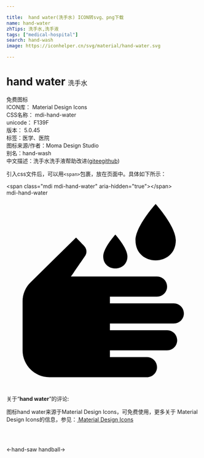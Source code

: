 ```yaml
---

title:  hand water(洗手水) ICON转svg、png下载
name: hand-water
zhTips: 洗手水,洗手液
tags: ["medical-hospital"]
search: hand-wash
image: https://iconhelper.cn/svg/material/hand-water.svg

---
```


# hand water  <small style="font-size: 60%;font-weight: 100">洗手水</small>


<div class="detail-page">
<p>
<span><span class="badge-success badge">免费图标</span> </span>
<br/>
<span>
ICON库：
<span class="badge-secondary badge">Material Design Icons</span> 
</span>
<br/>
<span>
CSS名称：
<span class="badge-secondary badge">mdi-hand-water</span> 
</span>
<br/>
<span>
unicode：
<span class="badge-secondary badge">F139F</span> 
<copy-btn content='F139F' btn-title=""></copy-btn>
<copy-btn :content='String.fromCodePoint(parseInt("F139F", 16))' btn-title="复制U"></copy-btn>
</span>
<br/>
<span>
版本：
<span class="badge-secondary badge">5.0.45</span> 
</span><br/><span>标签：<span class="badge-light badge"><router-link to="/tags/medical-hospital.html">医学、医院</router-link></span></span>
<br/>
<span>图标来源/作者：<span class="badge-light badge">Moma Design Studio</span></span> 
<br/>
<span>别名：<span class="badge-light badge">hand-wash</span></span><br/><span class="zh-detail">中文描述：<span class="badge-primary badge">洗手水</span><span class="badge-primary badge">洗手液</span><span class="help-link"><span>帮助改进</span>(<a href="https://gitee.com/liuwave/icon-helper/edit/master/json/material/hand-water.json" target="_blank" rel="noopener noreferrer">gitee</a><a href="https://github.com/liuwave/icon-helper/edit/master/json/material/hand-water.json" target="_blank" rel="noopener noreferrer">github</a></span>)</span><br/>
</p>
</div>
<div class="alert alert-dark">
  <i class="mdi mdi-hand-water mdi-48px"></i>
  <i class="mdi mdi-hand-water mdi-36px"></i>
  <i class="mdi mdi-hand-water mdi-24px"></i>
  <i class="mdi mdi-hand-water mdi-18px"></i>
</div>
<div>
  <p>引入css文件后，可以用<code>&lt;span&gt;</code>包裹，放在页面中。具体如下所示：    
  </p>
  <div class="alert alert-primary" style="font-size: 14px">
    &lt;span class="mdi mdi-hand-water" aria-hidden="true"&gt;&lt;/span&gt;
    <copy-btn content='<span class="mdi mdi-hand-water" aria-hidden="true"></span>'></copy-btn>
  </div>
  <div class="alert alert-secondary">
    <i class="mdi mdi-hand-water"
    style="font-size: 24px"
    aria-hidden="true"></i> mdi-hand-water
    <copy-btn content="mdi-hand-water" btn-title="复制图标名称"></copy-btn>
  </div>
</div>
<div id="svg" class="svg-wrap">
<svg xmlns="http://www.w3.org/2000/svg" viewBox="0 0 24 24"><path d="M17.42 22.5H5.33C3.5 22.5 2 21 2 19.17V13.08C2 12.18 2.36 11.33 3 10.71L8.63 5.17C8.63 5.17 9.66 6.22 9.67 6.25C9.83 6.43 9.92 6.66 9.92 6.91C9.92 7.09 9.87 7.26 9.78 7.41C9.77 7.44 8 10 8 10H18.67C19.36 10 19.92 10.56 19.92 11.25C19.92 11.94 19.36 12.5 18.67 12.5H12.83V13.33H20.75C21.44 13.33 22 13.89 22 14.58C22 15.28 21.44 15.83 20.75 15.83H12.83V16.67H19.92C20.61 16.67 21.17 17.22 21.17 17.92C21.17 18.61 20.61 19.17 19.92 19.17H12.83V20H17.42C18.11 20 18.67 20.56 18.67 21.25C18.67 21.94 18.11 22.5 17.42 22.5M13.5 4.8C13.5 4.8 12 6.46 12 7.5C12 9.5 15 9.5 15 7.5C15 6.46 13.5 4.8 13.5 4.8M18.5 1C18.5 1 16 3.76 16 5.5C16 8.83 21 8.83 21 5.5C21 3.76 18.5 1 18.5 1Z" /></svg>
</div>
<detail full-name='mdi-hand-water'></detail>
<div class="icon-detail__container">
<p>关于“<b>hand water</b>”的评论:</p>
</div>
<Vssue title="关于“hand water”的评论" />    
<div><p>图标hand water来源于Material Design Icons，可免费使用，更多关于 Material Design Icons的信息，参见：<a target="_blank" href="https://iconhelper.cn/material.html"> Material Design Icons</a>
</p></div>

<div style="padding:2rem 0 " class="page-nav"><p class="inner"><span class="prev">←<router-link to="/icon/hand-saw.html">hand-saw</router-link></span> <span class="next"><router-link to="/icon/handball.html">handball</router-link>→</span></p></div>

